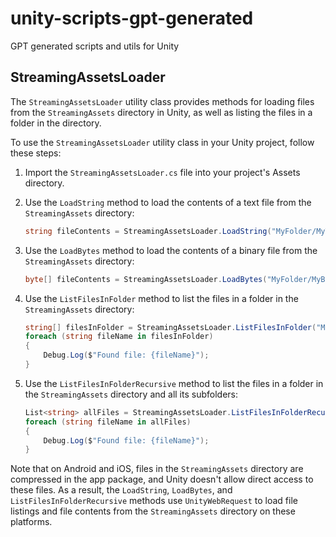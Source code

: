 # unity-scripts-gpt-generated
GPT generated scripts and utils for Unity


## StreamingAssetsLoader

The `StreamingAssetsLoader` utility class provides methods for loading files from the `StreamingAssets` directory in Unity, as well as listing the files in a folder in the directory.

To use the `StreamingAssetsLoader` utility class in your Unity project, follow these steps:

1. Import the `StreamingAssetsLoader.cs` file into your project's Assets directory.

2. Use the `LoadString` method to load the contents of a text file from the `StreamingAssets` directory:

    ```csharp
    string fileContents = StreamingAssetsLoader.LoadString("MyFolder/MyTextFile.txt");
    ```

3. Use the `LoadBytes` method to load the contents of a binary file from the `StreamingAssets` directory:

    ```csharp
    byte[] fileContents = StreamingAssetsLoader.LoadBytes("MyFolder/MyBinaryFile.bin");
    ```

4. Use the `ListFilesInFolder` method to list the files in a folder in the `StreamingAssets` directory:

    ```csharp
    string[] filesInFolder = StreamingAssetsLoader.ListFilesInFolder("MyFolder");
    foreach (string fileName in filesInFolder)
    {
        Debug.Log($"Found file: {fileName}");
    }
    ```

5. Use the `ListFilesInFolderRecursive` method to list the files in a folder in the `StreamingAssets` directory and all its subfolders:

    ```csharp
    List<string> allFiles = StreamingAssetsLoader.ListFilesInFolderRecursive("MyFolder");
    foreach (string fileName in allFiles)
    {
        Debug.Log($"Found file: {fileName}");
    }
    ```

Note that on Android and iOS, files in the `StreamingAssets` directory are compressed in the app package, and Unity doesn't allow direct access to these files. As a result, the `LoadString`, `LoadBytes`, and `ListFilesInFolderRecursive` methods use `UnityWebRequest` to load file listings and file contents from the `StreamingAssets` directory on these platforms.
